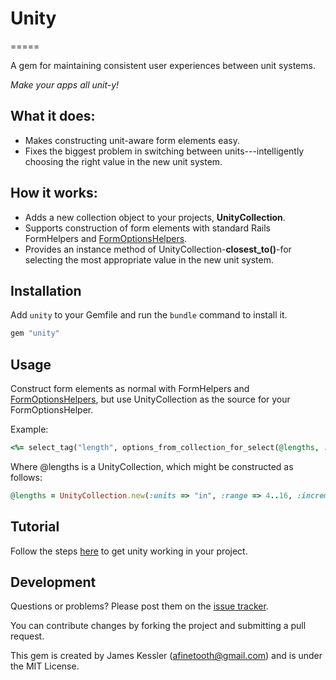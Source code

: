 # Unity
=====

A gem for maintaining consistent user experiences between unit systems.

*Make your apps all unit-y!*

## What it does:

* Makes constructing unit-aware form elements easy.
* Fixes the biggest problem in switching between units---intelligently choosing the right value in the new unit system.

## How it works:

* Adds a new collection object to your projects, **UnityCollection**.
* Supports construction of form elements with standard Rails FormHelpers and [FormOptionsHelpers](http://apidock.com/rails/ActionView/Helpers/FormOptionsHelper).
* Provides an instance method of UnityCollection-**closest_to()**-for selecting the most appropriate value in the new unit system.

## Installation

Add `unity` to your Gemfile and run the `bundle` command to install it.

```ruby
gem "unity"
```

## Usage

Construct form elements as normal with FormHelpers and [FormOptionsHelpers](http://apidock.com/rails/ActionView/Helpers/FormOptionsHelper), but use UnityCollection as the source for your FormOptionsHelper.

Example:

```ruby
<%= select_tag("length", options_from_collection_for_select(@lengths, :with_units, :without_units, @lengths.closest_to("29 cm"))) %>
```

Where @lengths is a UnityCollection, which might be constructed as follows:

```ruby
@lengths = UnityCollection.new(:units => "in", :range => 4..16, :increment => 0.5)
```

## Tutorial

Follow the steps [here](https://github.com/afinetooth/unity/wiki) to get unity working in your project.

## Development

Questions or problems? Please post them on the [issue tracker](https://github.com/afinetooth/unity/issues). 

You can contribute changes by forking the project and submitting a pull request. 

This gem is created by James Kessler (afinetooth@gmail.com) and is under the MIT License.